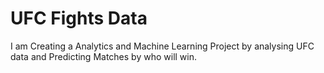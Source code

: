 # UFC Fights Data

I am Creating a Analytics and Machine Learning Project by analysing UFC data and Predicting Matches by who will win.
